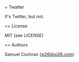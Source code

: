 = Twatter

It's Twitter, but not.

== License

MIT (see LICENSE)

== Authors

Samuel Cochran (sj26@sj26.com)

